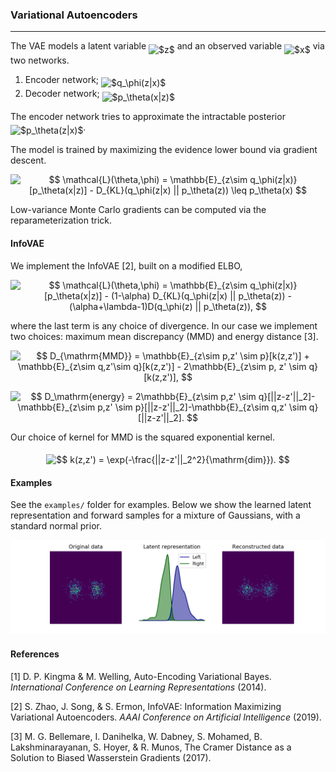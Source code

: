 ### Variational Autoencoders

---

The VAE models a latent variable <img alt="$z$" src="svgs/f93ce33e511096ed626b4719d50f17d2.svg" align="middle" width="8.367621899999993pt" height="14.15524440000002pt"/> and an observed variable <img alt="$x$" src="svgs/332cc365a4987aacce0ead01b8bdcc0b.svg" align="middle" width="9.39498779999999pt" height="14.15524440000002pt"/> via two networks.

1. Encoder network; <img alt="$q_\phi(z|x)​$" src="svgs/8c4290cd764b7be62885f1f2fa0f1ace.svg" align="middle" width="51.17860604999999pt" height="24.65753399999998pt"/> 
2. Decoder network; <img alt="$p_\theta(x|z)​$" src="svgs/7b4b76719fd0c5230e3c2d4849ba0924.svg" align="middle" width="50.82199814999999pt" height="24.65753399999998pt"/>

The encoder network tries to approximate the intractable posterior <img alt="$p_\theta(z|x)$" src="svgs/8d064232b1495aa703d8d2bb1a19d3aa.svg" align="middle" width="50.82199814999999pt" height="24.65753399999998pt"/>.

The model is trained by maximizing the evidence lower bound via gradient descent.
<p align="center"><img alt="$$&#10;\mathcal{L}(\theta,\phi) = \mathbb{E}_{z\sim q_\phi(z|x)}[p_\theta(x|z)] - D_{KL}(q_\phi(z|x) || p_\theta(z)) \leq p_\theta(x)&#10;$$" src="svgs/2e6a68c5089ed72134a0cf0384848df5.svg" align="middle" width="427.3819407pt" height="18.639307499999997pt"/></p>
Low-variance Monte Carlo gradients can be computed via the reparameterization trick.

#### InfoVAE

We implement the InfoVAE [2], built on a modified ELBO,
<p align="center"><img alt="$$&#10;\mathcal{L}(\theta,\phi) = \mathbb{E}_{z\sim q_\phi(z|x)}[p_\theta(x|z)] - (1-\alpha) D_{KL}(q_\phi(z|x) || p_\theta(z)) -(\alpha+\lambda-1)D(q_\phi(z) || p_\theta(z)),&#10;$$" src="svgs/f6e512403521ae8d4de674afefb6099d.svg" align="middle" width="635.32079985pt" height="18.639307499999997pt"/></p>
where the last term is any choice of divergence. In our case we implement two choices: maximum mean discrepancy (MMD) and energy distance [3].
<p align="center"><img alt="$$&#10;D_{\mathrm{MMD}} = \mathbb{E}_{z\sim p,z' \sim p}[k(z,z')] + \mathbb{E}_{z\sim q,z'\sim q}[k(z,z')] - 2\mathbb{E}_{z\sim p, z' \sim q}[k(z,z')],&#10;$$" src="svgs/9c79a93fec9654f3a94ab2774b1d1a70.svg" align="middle" width="504.00104534999997pt" height="17.8831554pt"/></p>
<p align="center"><img alt="$$&#10;D_\mathrm{energy} = 2\mathbb{E}_{z\sim p,z' \sim q}[||z-z'||_2]-\mathbb{E}_{z\sim p,z' \sim p}[||z-z'||_2]-\mathbb{E}_{z\sim q,z' \sim q}[||z-z'||_2].&#10;$$" src="svgs/2cffb33741083f4e2d7daa9253ca38b6.svg" align="middle" width="557.86499505pt" height="17.8831554pt"/></p>

Our choice of kernel for MMD is the squared exponential kernel.
<p align="center"><img alt="$$&#10;k(z,z') = \exp(-\frac{||z-z'||_2^2}{\mathrm{dim}}).&#10;$$" src="svgs/ca76b20e00ae9f3f5595d8504a5f3f42.svg" align="middle" width="198.70558125pt" height="35.77743345pt"/></p>

#### Examples

See the `examples/` folder for examples. Below we show the learned latent representation and forward samples for a mixture of Gaussians, with a standard normal prior.

![ex_model](examples/ex_2d.png "Example model output")

#### References

[1] D. P. Kingma & M. Welling, Auto-Encoding Variational Bayes. *International Conference on Learning Representations* (2014).

[2] S. Zhao, J. Song, & S. Ermon, InfoVAE: Information Maximizing Variational Autoencoders. *AAAI Conference on Artificial Intelligence* (2019).

[3] M. G. Bellemare, I. Danihelka, W. Dabney, S. Mohamed, B. Lakshminarayanan, S. Hoyer, & R. Munos, The Cramer Distance as a Solution to Biased Wasserstein Gradients (2017).
